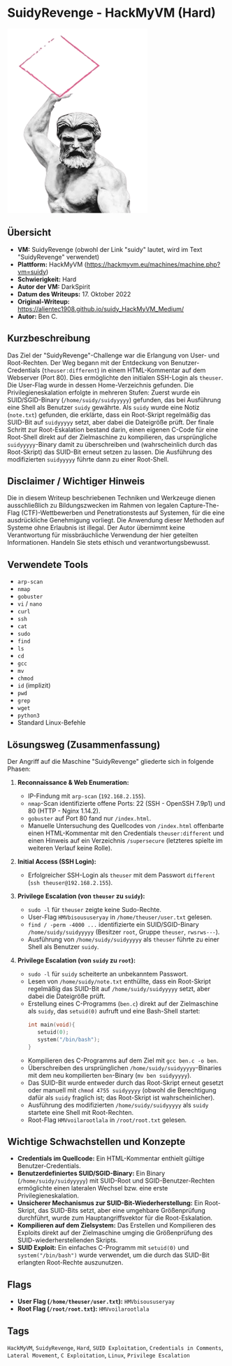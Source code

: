 # SuidyRevenge - HackMyVM (Hard)
 
![suidy.png](suidy.png)

## Übersicht

*   **VM:** SuidyRevenge (obwohl der Link "suidy" lautet, wird im Text "SuidyRevenge" verwendet)
*   **Plattform:** HackMyVM (https://hackmyvm.eu/machines/machine.php?vm=suidy)
*   **Schwierigkeit:** Hard
*   **Autor der VM:** DarkSpirit
*   **Datum des Writeups:** 17. Oktober 2022
*   **Original-Writeup:** https://alientec1908.github.io/suidy_HackMyVM_Medium/
*   **Autor:** Ben C.

## Kurzbeschreibung

Das Ziel der "SuidyRevenge"-Challenge war die Erlangung von User- und Root-Rechten. Der Weg begann mit der Entdeckung von Benutzer-Credentials (`theuser:different`) in einem HTML-Kommentar auf dem Webserver (Port 80). Dies ermöglichte den initialen SSH-Login als `theuser`. Die User-Flag wurde in dessen Home-Verzeichnis gefunden. Die Privilegieneskalation erfolgte in mehreren Stufen: Zuerst wurde ein SUID/SGID-Binary (`/home/suidy/suidyyyyy`) gefunden, das bei Ausführung eine Shell als Benutzer `suidy` gewährte. Als `suidy` wurde eine Notiz (`note.txt`) gefunden, die erklärte, dass ein Root-Skript regelmäßig das SUID-Bit auf `suidyyyyy` setzt, aber dabei die Dateigröße prüft. Der finale Schritt zur Root-Eskalation bestand darin, einen eigenen C-Code für eine Root-Shell direkt auf der Zielmaschine zu kompilieren, das ursprüngliche `suidyyyyy`-Binary damit zu überschreiben und (wahrscheinlich durch das Root-Skript) das SUID-Bit erneut setzen zu lassen. Die Ausführung des modifizierten `suidyyyyy` führte dann zu einer Root-Shell.

## Disclaimer / Wichtiger Hinweis

Die in diesem Writeup beschriebenen Techniken und Werkzeuge dienen ausschließlich zu Bildungszwecken im Rahmen von legalen Capture-The-Flag (CTF)-Wettbewerben und Penetrationstests auf Systemen, für die eine ausdrückliche Genehmigung vorliegt. Die Anwendung dieser Methoden auf Systeme ohne Erlaubnis ist illegal. Der Autor übernimmt keine Verantwortung für missbräuchliche Verwendung der hier geteilten Informationen. Handeln Sie stets ethisch und verantwortungsbewusst.

## Verwendete Tools

*   `arp-scan`
*   `nmap`
*   `gobuster`
*   `vi` / `nano`
*   `curl`
*   `ssh`
*   `cat`
*   `sudo`
*   `find`
*   `ls`
*   `cd`
*   `gcc`
*   `mv`
*   `chmod`
*   `id` (implizit)
*   `pwd`
*   `grep`
*   `wget`
*   `python3`
*   Standard Linux-Befehle

## Lösungsweg (Zusammenfassung)

Der Angriff auf die Maschine "SuidyRevenge" gliederte sich in folgende Phasen:

1.  **Reconnaissance & Web Enumeration:**
    *   IP-Findung mit `arp-scan` (`192.168.2.155`).
    *   `nmap`-Scan identifizierte offene Ports: 22 (SSH - OpenSSH 7.9p1) und 80 (HTTP - Nginx 1.14.2).
    *   `gobuster` auf Port 80 fand nur `/index.html`.
    *   Manuelle Untersuchung des Quellcodes von `/index.html` offenbarte einen HTML-Kommentar mit den Credentials `theuser:different` und einen Hinweis auf ein Verzeichnis `/supersecure` (letzteres spielte im weiteren Verlauf keine Rolle).

2.  **Initial Access (SSH Login):**
    *   Erfolgreicher SSH-Login als `theuser` mit dem Passwort `different` (`ssh theuser@192.168.2.155`).

3.  **Privilege Escalation (von `theuser` zu `suidy`):**
    *   `sudo -l` für `theuser` zeigte keine Sudo-Rechte.
    *   User-Flag `HMVbisoususeryay` in `/home/theuser/user.txt` gelesen.
    *   `find / -perm -4000 ...` identifizierte ein SUID/SGID-Binary `/home/suidy/suidyyyyy` (Besitzer `root`, Gruppe `theuser`, `rwsrws---`).
    *   Ausführung von `/home/suidy/suidyyyyy` als `theuser` führte zu einer Shell als Benutzer `suidy`.

4.  **Privilege Escalation (von `suidy` zu `root`):**
    *   `sudo -l` für `suidy` scheiterte an unbekanntem Passwort.
    *   Lesen von `/home/suidy/note.txt` enthüllte, dass ein Root-Skript regelmäßig das SUID-Bit auf `/home/suidy/suidyyyyy` setzt, aber dabei die Dateigröße prüft.
    *   Erstellung eines C-Programms (`ben.c`) direkt auf der Zielmaschine als `suidy`, das `setuid(0)` aufruft und eine Bash-Shell startet:
        ```c
        int main(void){
           setuid(0);
           system("/bin/bash");
        }
        ```
    *   Kompilieren des C-Programms auf dem Ziel mit `gcc ben.c -o ben`.
    *   Überschreiben des ursprünglichen `/home/suidy/suidyyyyy`-Binaries mit dem neu kompilierten `ben`-Binary (`mv ben suidyyyyy`).
    *   Das SUID-Bit wurde entweder durch das Root-Skript erneut gesetzt oder manuell mit `chmod 4755 suidyyyyy` (obwohl die Berechtigung dafür als `suidy` fraglich ist; das Root-Skript ist wahrscheinlicher).
    *   Ausführung des modifizierten `/home/suidy/suidyyyyy` als `suidy` startete eine Shell mit Root-Rechten.
    *   Root-Flag `HMVvoilarootlala` in `/root/root.txt` gelesen.

## Wichtige Schwachstellen und Konzepte

*   **Credentials im Quellcode:** Ein HTML-Kommentar enthielt gültige Benutzer-Credentials.
*   **Benutzerdefiniertes SUID/SGID-Binary:** Ein Binary (`/home/suidy/suidyyyyy`) mit SUID-Root und SGID-Benutzer-Rechten ermöglichte einen lateralen Wechsel bzw. eine erste Privilegieneskalation.
*   **Unsicherer Mechanismus zur SUID-Bit-Wiederherstellung:** Ein Root-Skript, das SUID-Bits setzt, aber eine umgehbare Größenprüfung durchführt, wurde zum Hauptangriffsvektor für die Root-Eskalation.
*   **Kompilieren auf dem Zielsystem:** Das Erstellen und Kompilieren des Exploits direkt auf der Zielmaschine umging die Größenprüfung des SUID-wiederherstellenden Skripts.
*   **SUID Exploit:** Ein einfaches C-Programm mit `setuid(0)` und `system("/bin/bash")` wurde verwendet, um die durch das SUID-Bit erlangten Root-Rechte auszunutzen.

## Flags

*   **User Flag (`/home/theuser/user.txt`):** `HMVbisoususeryay`
*   **Root Flag (`/root/root.txt`):** `HMVvoilarootlala`

## Tags

`HackMyVM`, `SuidyRevenge`, `Hard`, `SUID Exploitation`, `Credentials in Comments`, `Lateral Movement`, `C Exploitation`, `Linux`, `Privilege Escalation`

